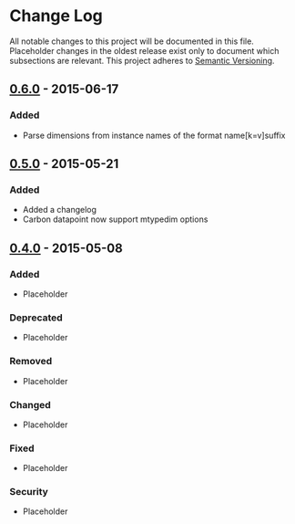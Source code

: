 # Change Log

All notable changes to this project will be documented in this file.
Placeholder changes in the oldest release exist only to document which
subsections are relevant.
This project adheres to [Semantic Versioning](http://semver.org/).

## [0.6.0] - 2015-06-17

### Added

- Parse dimensions from instance names of the format name[k=v]suffix

## [0.5.0] - 2015-05-21

### Added

- Added a changelog
- Carbon datapoint now support mtypedim options

## [0.4.0] - 2015-05-08

### Added

- Placeholder

### Deprecated

- Placeholder

### Removed

- Placeholder

### Changed

- Placeholder

### Fixed

- Placeholder

### Security

- Placeholder

[unreleased]: https://github.com/signalfx/metricproxy/compare/v0.6.0...HEAD
[0.4.0]: https://github.com/signalfx/metricproxy/compare/v0.0.1...v0.4.0
[0.5.0]: https://github.com/signalfx/metricproxy/compare/v0.4.0...v0.5.0
[0.6.0]: https://github.com/signalfx/metricproxy/compare/v0.5.0...v0.6.0
